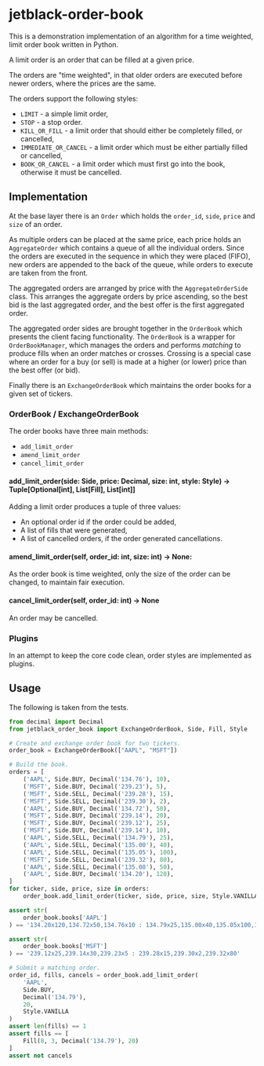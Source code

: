 # jetblack-order-book

This is a demonstration implementation of an algorithm for a time weighted,
limit order book written in Python.

A limit order is an order that can be filled at a given price.

The orders are "time weighted", in that older orders are executed before newer
orders, where the prices are the same.

The orders support the following styles:

  * `LIMIT` - a simple limit order,
  * `STOP` - a stop order.
  * `KILL_OR_FILL` - a limit order that should either be completely filled, or
    cancelled,
  * `IMMEDIATE_OR_CANCEL` - a limit order which must be either partially filled
    or cancelled,
  * `BOOK_OR_CANCEL` - a limit order which must first go into the book,
    otherwise it must be cancelled.

## Implementation

At the base layer there is an `Order` which holds the `order_id`, `side`,
`price` and `size` of an order.

As multiple orders can be placed at the same price, each price holds an
`AggregateOrder` which contains a queue of all the individual orders. Since the
orders are executed in the sequence in which they were placed (FIFO), new orders
are appended to the back of the queue, while orders to execute are taken from
the front.

The aggregated orders are arranged by price with the `AggregateOrderSide` class.
This arranges the aggregate orders by price ascending, so the best bid is the
last aggregated order, and the best offer is the first aggregated order.

The aggregated order sides are brought together in the `OrderBook` which
presents the client facing functionality. The `OrderBook` is a wrapper for
`OrderBookManager`, which manages the orders and performs *matching* to produce
fills when an order matches or crosses. Crossing is a special case where an
order for a buy (or sell) is made at a higher (or lower) price than the best
offer (or bid).

Finally there is an `ExchangeOrderBook` which maintains the order books
for a given set of tickers.

### OrderBook / ExchangeOrderBook

The order books have three main methods:

  * `add_limit_order`
  * `amend_limit_order`
  * `cancel_limit_order`

#### add_limit_order(side: Side, price: Decimal, size: int, style: Style) -> Tuple[Optional[int], List[Fill], List[int]]

Adding a limit order produces a tuple of three values:

  * An optional order id if the order could be added,
  * A list of fills that were generated,
  * A list of cancelled orders, if the order generated cancellations.

#### amend_limit_order(self, order_id: int, size: int) -> None:

As the order book is time weighted, only the size of the order can be 
changed, to maintain fair execution.

#### cancel_limit_order(self, order_id: int) -> None

An order may be cancelled.

### Plugins

In an attempt to keep the core code clean, order styles are implemented as
plugins.

## Usage

The following is taken from the tests.

```python
from decimal import Decimal
from jetblack_order_book import ExchangeOrderBook, Side, Fill, Style

# Create and exchange order book for two tickers.
order_book = ExchangeOrderBook(["AAPL", "MSFT"])

# Build the book.
orders = [
    ('AAPL', Side.BUY, Decimal('134.76'), 10),
    ('MSFT', Side.BUY, Decimal('239.23'), 5),
    ('MSFT', Side.SELL, Decimal('239.28'), 15),
    ('MSFT', Side.SELL, Decimal('239.30'), 2),
    ('AAPL', Side.BUY, Decimal('134.72'), 50),
    ('MSFT', Side.BUY, Decimal('239.14'), 20),
    ('MSFT', Side.BUY, Decimal('239.12'), 25),
    ('MSFT', Side.BUY, Decimal('239.14'), 10),
    ('AAPL', Side.SELL, Decimal('134.79'), 25),
    ('AAPL', Side.SELL, Decimal('135.00'), 40),
    ('AAPL', Side.SELL, Decimal('135.05'), 100),
    ('MSFT', Side.SELL, Decimal('239.32'), 80),
    ('AAPL', Side.SELL, Decimal('135.08'), 50),
    ('AAPL', Side.BUY, Decimal('134.20'), 120),
]
for ticker, side, price, size in orders:
    order_book.add_limit_order(ticker, side, price, size, Style.VANILLA)

assert str(
    order_book.books['AAPL']
) == '134.20x120,134.72x50,134.76x10 : 134.79x25,135.00x40,135.05x100,135.08x50'

assert str(
    order_book.books['MSFT']
) == '239.12x25,239.14x30,239.23x5 : 239.28x15,239.30x2,239.32x80'

# Submit a matching order.
order_id, fills, cancels = order_book.add_limit_order(
    'AAPL',
    Side.BUY,
    Decimal('134.79'),
    20,
    Style.VANILLA
)
assert len(fills) == 1
assert fills == [
    Fill(8, 3, Decimal('134.79'), 20)
]
assert not cancels
```
